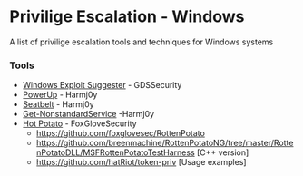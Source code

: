 # Privilige Escalation - Windows

A list of privilige escalation tools and techniques for Windows systems

### Tools

* [Windows Exploit Suggester](https://github.com/GDSSecurity/Windows-Exploit-Suggester) - GDSSecurity
* [PowerUp](https://github.com/HarmJ0y/PowerUp) - Harmj0y
* [Seatbelt](https://github.com/GhostPack/Seatbelt) - Harmj0y
* [Get-NonstandardService](https://gist.github.com/HarmJ0y/7363509435f5700d713ee351bb4fcd8f) -Harmj0y
* [Hot Potato](https://foxglovesecurity.com/2016/09/26/rotten-potato-privilege-escalation-from-service-accounts-to-system/) - FoxGloveSecurity
    * https://github.com/foxglovesec/RottenPotato
    * https://github.com/breenmachine/RottenPotatoNG/tree/master/RottenPotatoDLL/MSFRottenPotatoTestHarness [C++ version]
    * https://github.com/hatRiot/token-priv [Usage examples]
